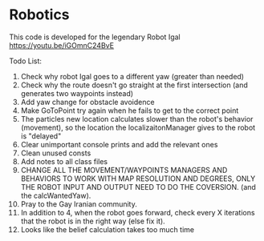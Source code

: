 # Robotics
This code is developed for the legendary Robot Igal
https://youtu.be/iGOmnC24BvE

Todo List:
  1. Check why robot Igal goes to a different yaw (greater than needed)
  2. Check why the route doesn't go straight at the first intersection (and generates two waypoints instead)
  3. Add yaw change for obstacle avoidence
  4. Make GoToPoint try again when he fails to get to the correct point
  5. The particles new location calculates slower than the robot's behavior (movement), so the location the localizaitonManager gives to the robot is "delayed"
  6. Clear unimportant console prints and add the relevant ones
  7. Clean unused consts
  8. Add notes to all class files
  9. CHANGE ALL THE MOVEMENT/WAYPOINTS MANAGERS AND BEHAVIORS TO WORK WITH MAP RESOLUTION AND DEGREES, ONLY THE ROBOT INPUT AND OUTPUT NEED TO DO THE COVERSION. (and the calcWantedYaw).
  10. Pray to the Gay Iranian community.
  11. In addition to 4, when the robot goes forward, check every X iterations that the robot is in the right way (else fix it).
  12. Looks like the belief calculation takes too much time
